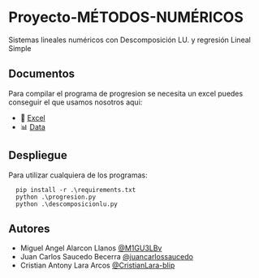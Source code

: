 # Proyecto-MÉTODOS-NUMÉRICOS
Sistemas lineales numéricos con Descomposición LU.  y regresión Lineal Simple

## Documentos

Para compilar el programa de progresion se necesita un excel
puedes conseguir el que usamos nosotros aqui:


- :floppy_disk: [Excel](https://upeuedupe-my.sharepoint.com/:x:/g/personal/cristian_lara_upeu_edu_pe/ESCRpNiNmNlOgJ43bXo6JgcBN8FzzMdUEFQ0ER3QCoOgMQ?e=9bKoKc)
- :bar_chart: [Data](https://upeuedupe-my.sharepoint.com/:x:/g/personal/cristian_lara_upeu_edu_pe/EQtKsY_IetNHsrRXf6-sjRQBlTYlgRvDwreOodcNKffcFw?e=UwxUkl)


## Despliegue

Para utilizar cualquiera de los programas:

```en la consola:
  pip install -r .\requirements.txt
  python .\progresion.py
  python .\descomposicionlu.py
```


## Autores

- Miguel Angel Alarcon Llanos [@M1GU3LBv](https://github.com/M1GU3LBv)
- Juan Carlos Saucedo Becerra [@juancarlossaucedo](https://github.com/juancarlossaucedo)
- Cristian Antony Lara Arcos [@CristianLara-blip](https://github.com/CristianLara-blip)
